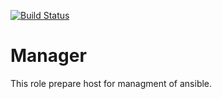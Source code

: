 [![Build Status](https://travis-ci.org/tutunak/manager.svg?branch=master)](https://travis-ci.org/tutunak/manager)

Manager
=======

This role prepare host for managment of ansible.
